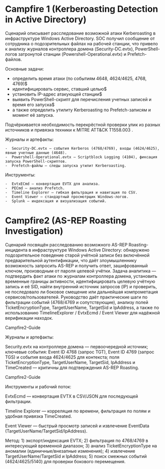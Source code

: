 #  Campfire 1 (Kerberoasting Detection in Active Directory)

Сценарий описывает расследование возможной атаки Kerberoasting в инфраструктуре Windows Active Directory. SOC получил сообщение от сотрудника о подозрительных файлах на рабочей станции, что привело к анализу журналов контроллера домена (Security-DC.evtx), PowerShell-логов затронутой станции (Powershell-Operational.evtx) и Prefetch-файлов.

Основные задачи:
  -  определить время атаки (по событиям 4648, 4624/4625, 4768, 4769)$
  -  идентифицировать сервис, ставший целью$
  -  установить IP-адрес атакующей станции$
  -  выявить PowerShell-скрипт для перечисления учетных записей и время его запуска$
  -  а также определить утилиту Kerberoasting по Prefetch-записям и момент её запуска.

Подчёркивается необходимость перекрёстной проверки улик из разных источников и привязка техники к MITRE ATT&CK T1558.003 .

Журналы и артефакты:

    -  Security-DC.evtx — события Kerberos (4768/4769), входы (4624/4625), явные учетные данные (4648).
    -  Powershell-Operational.evtx — Scriptblock Logging (4104), фиксация запуска PowerShell-скриптов.
    -  Prefetch-файлы — следы запуска утилит Kerberoasting.

Инструменты:

    -  EvtxECmd — конвертация EVTX для анализа.
    -  PECmd — анализ Prefetch.
    -  Timeline Explorer — гибкая фильтрация и навигация по CSV.
    -  Event Viewer — стандартный просмотрщик Windows-логов.
    -  Splunk — индексация и визуализация событий.

# Campfire2 (AS-REP Roasting Investigation)

Сценарий посвящён расследованию возможного AS-REP Roasting-инцидента в инфраструктуре Windows Active Directory: обнаружено подозрительное поведение старой учётной записи без включённой предварительной аутентификации, что даёт злоумышленнику возможность запросить AS-REP и получить ответ, зашифрованный ключом, производным от пароля целевой учётки. Задача аналитика — подтвердить факт атаки по журналам контроллера домена, установить временные границы активности, идентифицировать целевую учётную запись и её SID, найти внутренний источник запросов (IP) и проверить, не последовало ли боковое смещение или дальнейшая компрометация сервисов/пользователей. Руководство даёт практические шаги по фильтрации событий (4768/4769 и сопутствующие), анализу полей TicketEncryptionType, TargetUserName, TargetSid и IpAddress, а также по использованию TimelineExplorer / EvtxEcmd / Event Viewer для надёжной верификации находок. 

Campfire2-Guide

Журналы и артефакты:

Security.evtx на контроллере домена — первоочередной источник; ключевые события: Event ID 4768 (запрос TGT), Event ID 4769 (запрос TGS) и события входа 4624/4625 для контекста; поля TicketEncryptionType, TargetUserName, TargetSid, IpAddress и TimeCreated — критичны для подтверждения AS-REP Roasting. 

Campfire2-Guide

Инструменты и рабочий поток:

EvtxEcmd — конвертация EVTX в CSV/JSON для последующей фильтрации.

Timeline Explorer — корреляция по времени, фильтрация по полям и удобная привязка TimeCreated.

Event Viewer — быстрый просмотр записей и извлечение EventData (TargetUserName/TargetSid/IpAddress).

Метод: 1) экспорт/индексация EVTX; 2) фильтрация по 4768/4769 в интересующий временной диапазон; 3) анализ TicketEncryptionType на аномалии (единичные/внезапные изменения); 4) извлечение TargetUserName/TargetSid и IpAddress; 5) поиск смежных событий (4624/4625/5140) для проверки бокового перемещения.
